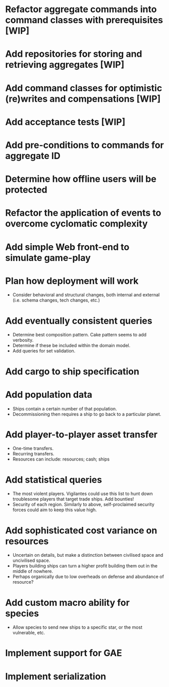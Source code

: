 # Refactor aggregate commands into command classes with prerequisites [WIP]

# Add repositories for storing and retrieving aggregates [WIP]

# Add command classes for optimistic (re)writes and compensations [WIP]

# Add acceptance tests [WIP]

# Add pre-conditions to commands for aggregate ID

# Determine how offline users will be protected

# Refactor the application of events to overcome cyclomatic complexity

# Add simple Web front-end to simulate game-play

# Plan how deployment will work
- Consider behavioral and structural changes, both internal and external (i.e. schema changes, tech changes, etc.)

# Add eventually consistent queries
- Determine best composition pattern. Cake pattern seems to add verbosity.
- Determine if these be included within the domain model.
- Add queries for set validation.

# Add cargo to ship specification

# Add population data
- Ships contain a certain number of that population.
- Decommissioning then requires a ship to go back to a particular planet.

# Add player-to-player asset transfer
- One-time transfers.
- Recurring transfers.
- Resources can include: resources; cash; ships

# Add statistical queries
- The most violent players. Vigilantes could use this list to hunt down troublesome players that target trade ships. Add bounties!
- Security of each region. Similarly to above, self-proclaimed security forces could aim to keep this value high.

# Add sophisticated cost variance on resources
- Uncertain on details, but make a distinction between civilised space and uncivilised space.
- Players building ships can turn a higher profit building them out in the middle of nowhere.
- Perhaps organically due to low overheads on defense and abundance of resource?

# Add custom macro ability for species
- Allow species to send new ships to a specific star, or the most vulnerable, etc.

# Implement support for GAE

# Implement serialization


